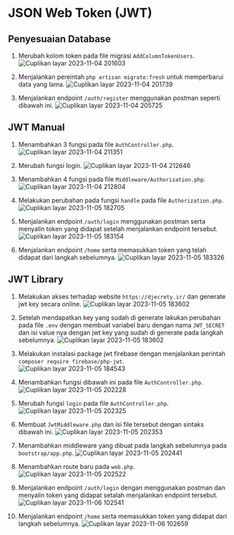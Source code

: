 # JSON Web Token (JWT)

## Penyesuaian Database
1. Merubah kolom token pada file migrasi `AddColumnTokenUsers`.
![Cuplikan layar 2023-11-04 201603](https://github.com/alfiyantogw/Prak-Pemin/assets/99490388/fae9bcc0-a6d2-4614-8609-d2409af06f98)

2. Menjalankan pereintah `php artisan migrate:fresh` untuk memperbarui data yang lama.
![Cuplikan layar 2023-11-04 201739](https://github.com/alfiyantogw/Prak-Pemin/assets/99490388/2fba36d1-c561-41f9-aeed-0c74ad31bc74)

3. Menjalankan endpoint `/auth/register` menggunakan postman seperti dibawah ini.
![Cuplikan layar 2023-11-04 205725](https://github.com/alfiyantogw/Prak-Pemin/assets/99490388/dd8e44d5-15d9-4090-9516-b99a325d5c67)

## JWT Manual
1. Menambahkan 3 fungsi pada file `AuthController.php`.
![Cuplikan layar 2023-11-04 211351](https://github.com/alfiyantogw/Prak-Pemin/assets/99490388/1c8965de-0f0f-4e3e-987b-13c3363850f4)

2. Merubah fungsi login.
![Cuplikan layar 2023-11-04 212646](https://github.com/alfiyantogw/Prak-Pemin/assets/99490388/1de0a417-cc34-4a9b-b6c9-21d7cfb74e12)

3. Menambahkan 4 fungsi pada file `Middleware/Authorization.php`.
![Cuplikan layar 2023-11-04 212804](https://github.com/alfiyantogw/Prak-Pemin/assets/99490388/ee3d5168-2a10-411e-bc2a-8663ba729f76)

4. Melakukan perubahan pada fungsi `handle` pada file `Authorization.php`.
![Cuplikan layar 2023-11-05 182705](https://github.com/alfiyantogw/Prak-Pemin/assets/99490388/3cb8a5c2-43fa-481d-a91b-678fe079d836)

5. Menjalankan endpoint `/auth/login` menggunakan postman serta menyalin token yang didapat setelah menjalankan endpoint tersebut.
![Cuplikan layar 2023-11-05 183154](https://github.com/alfiyantogw/Prak-Pemin/assets/99490388/eef1937d-0066-4349-8780-ae6dd9f2fd88)

6. Menjalankan endpoint `/home` serta memasukkan token yang telah didapat dari langkah sebelumnya.
![Cuplikan layar 2023-11-05 183326](https://github.com/alfiyantogw/Prak-Pemin/assets/99490388/9e040374-6723-4f08-a917-251e44a57b02)

## JWT Library
1. Melakukan akses terhadap website `https://djecrety.ir/` dan generate jwt key secara online.
![Cuplikan layar 2023-11-05 183602](https://github.com/alfiyantogw/Prak-Pemin/assets/99490388/c4f8a260-a7ea-4966-8040-edc6002d8ac6)

2. Setelah mendapatkan key yang sudah di generate lakukan perubahan pada file `.env` dengan membuat variabel baru dengan nama `JWT_SECRET` dan isi value nya dengan jwt key yang sudah di generate pada langkah sebelumnya.
![Cuplikan layar 2023-11-05 183602](https://github.com/alfiyantogw/Prak-Pemin/assets/99490388/8828cbe0-e443-4deb-a401-837619890f0d)

3. Melakukan instalasi package jwt firebase dengan menjalankan perintah `composer require firebase/php-jwt`.
![Cuplikan layar 2023-11-05 184543](https://github.com/alfiyantogw/Prak-Pemin/assets/99490388/390c043a-ddd1-4bae-a0a2-60b076e08ac5)

4. Menambahkan fungsi dibawah ini pada file `AuthController.php`.
![Cuplikan layar 2023-11-05 202228](https://github.com/alfiyantogw/Prak-Pemin/assets/99490388/ef1ecbc1-6e21-4d47-9d28-2311f16ea2b6)

5. Merubah fungsi `login` pada file `AuthController.php`.
![Cuplikan layar 2023-11-05 202325](https://github.com/alfiyantogw/Prak-Pemin/assets/99490388/277f048c-1d89-4897-8505-304698a55b49)

6. Membuat `JwtMiddleware.php` dan isi file tersebut dengan sintaks dibawah ini.
![Cuplikan layar 2023-11-05 202353](https://github.com/alfiyantogw/Prak-Pemin/assets/99490388/9d7ccfb3-ec62-4460-8395-e36eb5caaafa)

7. Menambahkan middleware yang dibuat pada langkah sebelumnya pada `bootstrap/app.php`.
![Cuplikan layar 2023-11-05 202441](https://github.com/alfiyantogw/Prak-Pemin/assets/99490388/a39af9b0-bb74-4392-8aab-630c6c8eb1eb)

8. Menambahkan route baru pada `web.php`.
![Cuplikan layar 2023-11-05 202522](https://github.com/alfiyantogw/Prak-Pemin/assets/99490388/bccb0210-7aeb-40e6-bdab-b6f592314de9)

9. Menjalankan endpoint `/auth/login` dengan menggunakan postman dan menyalin token yang didapat setalah menjalankan endpoint tersebut.
![Cuplikan layar 2023-11-06 102541](https://github.com/alfiyantogw/Prak-Pemin/assets/99490388/d1090d54-64de-47ae-a9e3-4ee8c4512b73)

10. Menjalankan endpoint `/home` serta memasukkan token yang didapat dari langkah sebelumnya.
![Cuplikan layar 2023-11-06 102659](https://github.com/alfiyantogw/Prak-Pemin/assets/99490388/0473d9fa-9918-4f4b-a85a-db3ea2469710)

